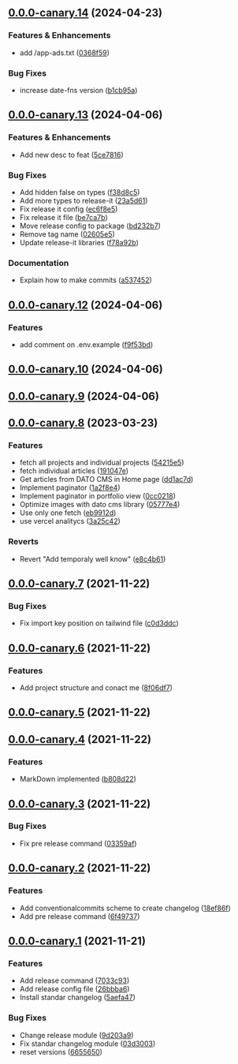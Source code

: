 

## [0.0.0-canary.14](https://github.com/AugSync/AugSync/compare/0.0.0-canary.13...0.0.0-canary.14) (2024-04-23)


### Features & Enhancements

* add /app-ads.txt ([0368f59](https://github.com/AugSync/AugSync/commit/0368f59077f365046eb392f7c275b69e84d99afe))


### Bug Fixes

* increase date-fns version ([b1cb95a](https://github.com/AugSync/AugSync/commit/b1cb95a6befe0d06a0b0bd9ad2a01c85dace849b))

## [0.0.0-canary.13](https://github.com/AugSync/AugSync/compare/0.0.0-canary.12...0.0.0-canary.13) (2024-04-06)


### Features & Enhancements

* Add new desc to feat ([5ce7816](https://github.com/AugSync/AugSync/commit/5ce7816bbe49ac4edc7d60f377bd45992a488f0c))


### Bug Fixes

* Add hidden false on types ([f38d8c5](https://github.com/AugSync/AugSync/commit/f38d8c5a8dae93fba51c9d51fed16b767862211a))
* Add more types to release-it ([23a5d61](https://github.com/AugSync/AugSync/commit/23a5d616f5d39e2261bfad4b2af8475dbba5177a))
* Fix release it config ([ec6f8e5](https://github.com/AugSync/AugSync/commit/ec6f8e58c78fc7e34266476a1174f2dc0ece19fa))
* Fix release it file ([be7ca7b](https://github.com/AugSync/AugSync/commit/be7ca7b8621c218c87201b8bc0d2b61f7306bf32))
* Move release config to package ([bd232b7](https://github.com/AugSync/AugSync/commit/bd232b7a4e26d374ad14026d753016bc969541fe))
* Remove tag name ([02605e5](https://github.com/AugSync/AugSync/commit/02605e5450977fda6054216b21734822b3885a15))
* Update release-it libraries ([f78a92b](https://github.com/AugSync/AugSync/commit/f78a92b16db79a9d5a66f25d010bedb936eafc4a))


### Documentation

* Explain how to make commits ([a537452](https://github.com/AugSync/AugSync/commit/a5374523cc558fd8e0a444539e84f47ebdf12abb))

## [0.0.0-canary.12](https://github.com/AugSync/AugSync/compare/0.0.0-canary.11...0.0.0-canary.12) (2024-04-06)


### Features

* add comment on .env.example ([f9f53bd](https://github.com/AugSync/AugSync/commit/f9f53bd862059c0e426a674b398e3651b5a4d6b0))



## [0.0.0-canary.10](https://github.com/AugSync/AugSync/compare/0.0.0-canary.9...0.0.0-canary.10) (2024-04-06)

## [0.0.0-canary.9](https://github.com/AugSync/AugSync/compare/0.0.0-canary.8...0.0.0-canary.9) (2024-04-06)

## [0.0.0-canary.8](https://github.com/AugSync/AugSync/compare/0.0.0-canary.7...0.0.0-canary.8) (2023-03-23)


### Features

* fetch all projects and individual projects ([54215e5](https://github.com/AugSync/AugSync/commit/54215e5f0854c97378d5d72b3b8e4f86bae3720b))
* fetch individual articles ([191047e](https://github.com/AugSync/AugSync/commit/191047eb052bf4caf59e56b10ab0a9a474c7a1b7))
* Get articles from DATO CMS in Home page ([dd1ac7d](https://github.com/AugSync/AugSync/commit/dd1ac7d9cde88deecb7cd1600e2505f002d45f52))
* Implement paginator ([1a2f8e4](https://github.com/AugSync/AugSync/commit/1a2f8e4084f01d3ac8594d5ce5dc2191f94ec564))
* Implement paginator in portfolio view ([0cc0218](https://github.com/AugSync/AugSync/commit/0cc0218247872809a5c43555f093e1a8dc6a97be))
* Optimize images with dato cms library ([05777e4](https://github.com/AugSync/AugSync/commit/05777e485b306a5610cc1237e711856225fec068))
* Use only one fetch ([eb9912d](https://github.com/AugSync/AugSync/commit/eb9912dd0d32bf74beb04ba15234c2c816d12f9b))
* use vercel analitycs ([3a25c42](https://github.com/AugSync/AugSync/commit/3a25c422af03a698c276d49721f2dbdfc2cadac8))


### Reverts

* Revert "Add temporaly well know" ([e8c4b61](https://github.com/AugSync/AugSync/commit/e8c4b61a04b32362f5b7ddeefec2121ddc0d6ad1))

## [0.0.0-canary.7](https://github.com/AugSync/AugSync/compare/0.0.0-canary.6...0.0.0-canary.7) (2021-11-22)


### Bug Fixes

* Fix import key position on tailwind file ([c0d3ddc](https://github.com/AugSync/AugSync/commit/c0d3ddc1db017f1f229e322575de569dcb6f1739))

## [0.0.0-canary.6](https://github.com/AugSync/AugSync/compare/0.0.0-canary.5...0.0.0-canary.6) (2021-11-22)


### Features

* Add project structure and conact me ([8f06df7](https://github.com/AugSync/AugSync/commit/8f06df726b566bbe41eb54310a4761d8c5c289f2))

## [0.0.0-canary.5](https://github.com/AugSync/AugSync/compare/0.0.0-canary.4...0.0.0-canary.5) (2021-11-22)

## [0.0.0-canary.4](https://github.com/AugSync/AugSync/compare/0.0.0-canary.3...0.0.0-canary.4) (2021-11-22)


### Features

* MarkDown implemented ([b808d22](https://github.com/AugSync/AugSync/commit/b808d2236e003cfc467bf38b383077a57ad981d0))

## [0.0.0-canary.3](https://github.com/AugSync/AugSync/compare/0.0.0-canary.2...0.0.0-canary.3) (2021-11-22)


### Bug Fixes

* Fix pre release command ([03359af](https://github.com/AugSync/AugSync/commit/03359af0b34aa08d6ca1e81f12c7baaa43b19ff0))

## [0.0.0-canary.2](https://github.com/AugSync/AugSync/compare/0.0.0-canary.1...0.0.0-canary.2) (2021-11-22)


### Features

* Add conventionalcommits scheme to create changelog ([18ef86f](https://github.com/AugSync/AugSync/commit/18ef86fc5f123f53501833b4b79bb3a8facedc81))
* Add pre release command ([6f49737](https://github.com/AugSync/AugSync/commit/6f497373cf1161a27a700e9c8183a09b555dc4bb))

## [0.0.0-canary.1](https://github.com/AugSync/AugSync/compare/0.0.0-canary.1...0.0.0-canary.2) (2021-11-21)


### Features

* Add release command ([7033c93](https://github.com/AugSync/AugSync/commit/7033c93594c672fc290ee88abbce616a63eb678c))
* Add release config file ([26bbba6](https://github.com/AugSync/AugSync/commit/26bbba64841b1fcddd1da3c2c92dea333ef98234))
* Install standar changelog ([5aefa47](https://github.com/AugSync/AugSync/commit/5aefa470959fd090cb1ef0a0870abb1f38041b1e))


### Bug Fixes

* Change release module ([9d203a9](https://github.com/AugSync/AugSync/commit/9d203a99fb3843af73dcf29d6a188dfcde048238))
* Fix standar changelog module ([03d3003](https://github.com/AugSync/AugSync/commit/03d3003bf81b647ce2128fd872fb827c550d572f))
* reset versions ([6655650](https://github.com/AugSync/AugSync/commit/66556507f8284e86bccb4c7374f5d0cfc885735d))
